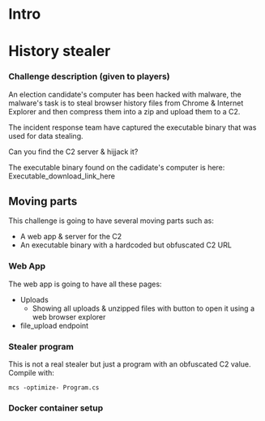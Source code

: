 # Intro

# History stealer


### Challenge description (given to players)
An election candidate's computer has been hacked with malware, the malware's task is to steal browser history files from Chrome & Internet Explorer and then compress them into a zip and upload them to a C2.

The incident response team have captured the executable binary that was used for data stealing. 

Can you find the C2 server & hijjack it?

The executable binary found on the cadidate's computer is here:
Executable_download_link_here


## Moving parts 
This challenge is going to have several moving parts such as:
- A web app & server for the C2
- An executable binary with a hardcoded but obfuscated C2 URL


### Web App
The web app is going to have all these pages:
- Uploads
    - Showing all uploads & unzipped files with button to open it using a web browser explorer
- file_upload endpoint 


### Stealer program
This is not a real stealer but just a program with an obfuscated C2 value. 
Compile with:
```
mcs -optimize- Program.cs
```


### Docker container setup 






